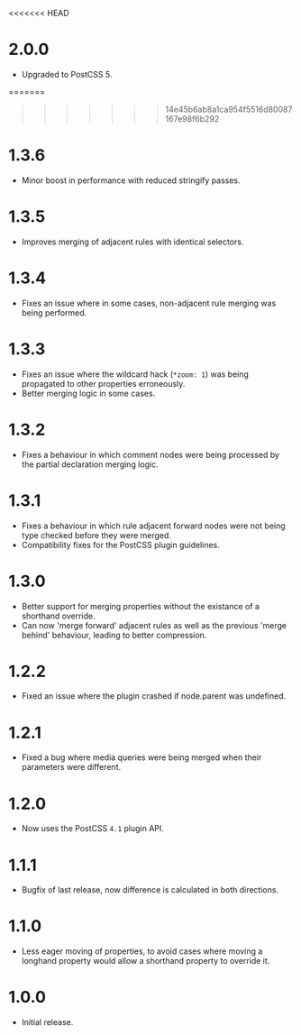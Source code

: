<<<<<<< HEAD
# 2.0.0

* Upgraded to PostCSS 5.

=======
>>>>>>> 14e45b6ab8a1ca954f5516d80087167e98f6b292
# 1.3.6

* Minor boost in performance with reduced stringify passes.

# 1.3.5

* Improves merging of adjacent rules with identical selectors.

# 1.3.4

* Fixes an issue where in some cases, non-adjacent rule merging was being
  performed.

# 1.3.3

* Fixes an issue where the wildcard hack (`*zoom: 1`) was being propagated to
  other properties erroneously.
* Better merging logic in some cases.

# 1.3.2

* Fixes a behaviour in which comment nodes were being processed by the
  partial declaration merging logic.

# 1.3.1

* Fixes a behaviour in which rule adjacent forward nodes were not being type
  checked before they were merged.
* Compatibility fixes for the PostCSS plugin guidelines.

# 1.3.0

* Better support for merging properties without the existance of a shorthand
  override.
* Can now 'merge forward' adjacent rules as well as the previous 'merge behind'
  behaviour, leading to better compression.

# 1.2.2

* Fixed an issue where the plugin crashed if node.parent was undefined.

# 1.2.1

* Fixed a bug where media queries were being merged when their parameters were
  different.

# 1.2.0

* Now uses the PostCSS `4.1` plugin API.

# 1.1.1

* Bugfix of last release, now difference is calculated in both directions.

# 1.1.0

* Less eager moving of properties, to avoid cases where moving a longhand
  property would allow a shorthand property to override it.

# 1.0.0

* Initial release.
